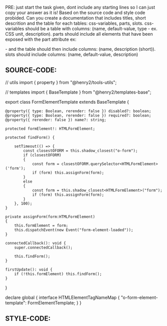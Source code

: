 PRE: just start the task given, dont include any starting lines so I can just copy your answer as it is!
 Based on the source code and style code probided. Can you create a documentation that includes titles, short descrition and the table for each tables: css-variables, parts, slots.
css-variables should be a table with columns: (name, default-value, type - ex. CSS unit, description).
parts should include all elements that have been exposed with the part attribute ex: <p part='foo'> - and the table should then include columns: (name, description (short)).
slots should include columns: (name, default-value, description)

## SOURCE-CODE:
// utils 
import { property } from "@henry2/tools-utils";

// templates
import { BaseTemplate } from "@henry2/templates-base";

export class FormElementTemplate extends BaseTemplate {

    @property({ type: Boolean, rerender: false }) disabled?: boolean;
    @property({ type: Boolean, rerender: false }) required?: boolean;
    @property({ rerender: false }) name?: string;

    protected formElement!: HTMLFormElement;

    protected findForm() {

        setTimeout(() => {
            const closestOFORM = this.shadow_closest("o-form");
            if (closestOFORM)
            {
                const form = closestOFORM.querySelector<HTMLFormElement>('form');
                if (form) this.assignForm(form);
            }
            else 
            {
                const form = this.shadow_closest<HTMLFormElement>("form");
                if (form) this.assignForm(form);
            }
        }, 100);
    }

    private assignForm(form:HTMLFormElement)
    {
        this.formElement = form;
        this.dispatchEvent(new Event("form-element-loaded"));
    }

    connectedCallback(): void {
        super.connectedCallback();

        this.findForm();
    }

    firstUpdate(): void {
        if (!this.formElement) this.findForm();
    }
}


declare global {
    interface HTMLElementTagNameMap {
        "o-form-element-template": FormElementTemplate;
    }
}
## STYLE-CODE:

